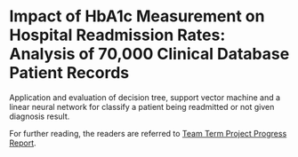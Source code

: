 # Impact of HbA1c Measurement on Hospital Readmission Rates: Analysis of 70,000 Clinical Database Patient Records

Application and evaluation of decision tree, support vector machine and a linear neural network for classify a patient being readmitted or not given diagnosis result.

For further reading, the readers are referred to [Team Term Project Progress Report](https://github.com/akabiraka/CS584_Data_Mining_Impact_of_HbA1c_Measurement/blob/main/mid_ttp_progress_report.pdf).

